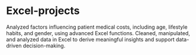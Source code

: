 # Excel-projects
Analyzed factors influencing patient medical costs, including age, lifestyle habits, and gender, using advanced Excel functions.
Cleaned, manipulated, and analyzed data in Excel to derive meaningful insights and support data-driven decision-making.
